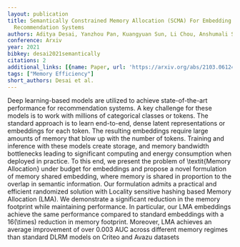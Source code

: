 ```yaml
---
layout: publication
title: Semantically Constrained Memory Allocation (SCMA) For Embedding In Efficient
  Recommendation Systems
authors: Aditya Desai, Yanzhou Pan, Kuangyuan Sun, Li Chou, Anshumali Shrivastava
conference: Arxiv
year: 2021
bibkey: desai2021semantically
citations: 2
additional_links: [{name: Paper, url: 'https://arxiv.org/abs/2103.06124'}]
tags: ["Memory Efficiency"]
short_authors: Desai et al.
---
```

Deep learning-based models are utilized to achieve state-of-the-art
performance for recommendation systems. A key challenge for these models is to
work with millions of categorical classes or tokens. The standard approach is
to learn end-to-end, dense latent representations or embeddings for each token.
The resulting embeddings require large amounts of memory that blow up with the
number of tokens. Training and inference with these models create storage, and
memory bandwidth bottlenecks leading to significant computing and energy
consumption when deployed in practice. To this end, we present the problem of
\textit\{Memory Allocation\} under budget for embeddings and propose a novel
formulation of memory shared embedding, where memory is shared in proportion to
the overlap in semantic information. Our formulation admits a practical and
efficient randomized solution with Locality sensitive hashing based Memory
Allocation (LMA). We demonstrate a significant reduction in the memory
footprint while maintaining performance. In particular, our LMA embeddings
achieve the same performance compared to standard embeddings with a 16\(\times\)
reduction in memory footprint. Moreover, LMA achieves an average improvement of
over 0.003 AUC across different memory regimes than standard DLRM models on
Criteo and Avazu datasets